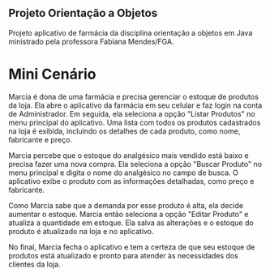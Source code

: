 ## Projeto Orientação a Objetos
Projeto aplicativo de farmácia da disciplina orientação a objetos em Java ministrado pela professora Fabiana Mendes/FGA. 

# Mini Cenário 

Marcia é dona de uma farmácia e precisa gerenciar o estoque de produtos da loja.
Ela abre o aplicativo da farmácia em seu celular e faz login na conta de Administrador. 
Em seguida, ela seleciona a opção "Listar Produtos" no menu principal do aplicativo. 
Uma lista com todos os produtos cadastrados na loja é exibida, incluindo os detalhes de cada produto, como nome, fabricante e preço.

Marcia percebe que o estoque do analgésico mais vendido está baixo e precisa fazer uma nova compra.
Ela seleciona a opção "Buscar Produto" no menu principal e digita o nome do analgésico no campo de busca. 
O aplicativo exibe o produto com as informações detalhadas, como preço e fabricante.

Como Marcia sabe que a demanda por esse produto é alta, ela decide aumentar o estoque.
Marcia então seleciona a opção "Editar Produto" e atualiza a quantidade em estoque.
Ela salva as alterações e o estoque do produto é atualizado na loja e no aplicativo.

No final, Marcia fecha o aplicativo e tem a certeza de que seu estoque de produtos está atualizado e pronto para atender às necessidades dos clientes da loja.